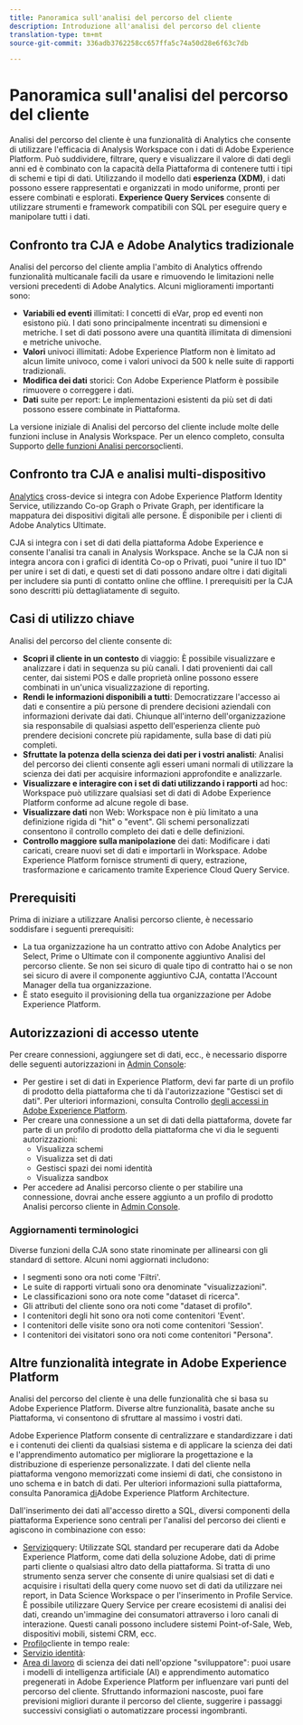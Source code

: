 ```yaml
---
title: Panoramica sull'analisi del percorso del cliente
description: Introduzione all'analisi del percorso del cliente
translation-type: tm+mt
source-git-commit: 336adb3762258cc657ffa5c74a50d28e6f63c7db

---
```



# Panoramica sull&#39;analisi del percorso del cliente

Analisi del percorso del cliente è una funzionalità di Analytics che consente di utilizzare l&#39;efficacia di Analysis Workspace con i dati di Adobe Experience Platform. Può suddividere, filtrare, query e visualizzare il valore di dati degli anni ed è combinato con la capacità della Piattaforma di contenere tutti i tipi di schemi e tipi di dati. Utilizzando il modello dati **esperienza (XDM)**, i dati possono essere rappresentati e organizzati in modo uniforme, pronti per essere combinati e esplorati. **Experience Query Services** consente di utilizzare strumenti e framework compatibili con SQL per eseguire query e manipolare tutti i dati.

## Confronto tra CJA e Adobe Analytics tradizionale

Analisi del percorso del cliente amplia l&#39;ambito di Analytics offrendo funzionalità multicanale facili da usare e rimuovendo le limitazioni nelle versioni precedenti di Adobe Analytics. Alcuni miglioramenti importanti sono:

* **Variabili ed eventi** illimitati: I concetti di eVar, prop ed eventi non esistono più. I dati sono principalmente incentrati su dimensioni e metriche. I set di dati possono avere una quantità illimitata di dimensioni e metriche univoche.
* **Valori** univoci illimitati: Adobe Experience Platform non è limitato ad alcun limite univoco, come i valori univoci da 500 k nelle suite di rapporti tradizionali.
* **Modifica dei dati** storici: Con Adobe Experience Platform è possibile rimuovere o correggere i dati.
* **Dati** suite per report: Le implementazioni esistenti da più set di dati possono essere combinate in Piattaforma.

La versione iniziale di Analisi del percorso del cliente include molte delle funzioni incluse in Analysis Workspace. Per un elenco completo, consulta Supporto [delle funzioni Analisi percorso](cja-aa.md)clienti.

## Confronto tra CJA e analisi multi-dispositivo

[Analytics](https://docs.adobe.com/content/help/en/analytics/components/cda/cda-home.html) cross-device si integra con Adobe Experience Platform Identity Service, utilizzando Co-op Graph o Private Graph, per identificare la mappatura dei dispositivi digitali alle persone. È disponibile per i clienti di Adobe Analytics Ultimate.

CJA si integra con i set di dati della piattaforma Adobe Experience e consente l&#39;analisi tra canali in Analysis Workspace. Anche se la CJA non si integra ancora con i grafici di identità Co-op o Privati, puoi &quot;unire il tuo ID&quot; per unire i set di dati, e questi set di dati possono andare oltre i dati digitali per includere sia punti di contatto online che offline. I prerequisiti per la CJA sono descritti più dettagliatamente di seguito.

## Casi di utilizzo chiave

Analisi del percorso del cliente consente di:

* **Scopri il cliente in un contesto** di viaggio: È possibile visualizzare e analizzare i dati in sequenza su più canali. I dati provenienti dai call center, dai sistemi POS e dalle proprietà online possono essere combinati in un&#39;unica visualizzazione di reporting.
* **Rendi le informazioni disponibili a tutti**: Democratizzare l&#39;accesso ai dati e consentire a più persone di prendere decisioni aziendali con informazioni derivate dai dati. Chiunque all&#39;interno dell&#39;organizzazione sia responsabile di qualsiasi aspetto dell&#39;esperienza cliente può prendere decisioni concrete più rapidamente, sulla base di dati più completi.
* **Sfruttate la potenza della scienza dei dati per i vostri analisti**: Analisi del percorso dei clienti consente agli esseri umani normali di utilizzare la scienza dei dati per acquisire informazioni approfondite e analizzarle.
* **Visualizzare e interagire con i set di dati utilizzando i rapporti** ad hoc: Workspace può utilizzare qualsiasi set di dati di Adobe Experience Platform conforme ad alcune regole di base.
* **Visualizzare dati** non Web: Workspace non è più limitato a una definizione rigida di &quot;hit&quot; o &quot;event&quot;. Gli schemi personalizzati consentono il controllo completo dei dati e delle definizioni.
* **Controllo maggiore sulla manipolazione** dei dati: Modificare i dati caricati, creare nuovi set di dati e importarli in Workspace. Adobe Experience Platform fornisce strumenti di query, estrazione, trasformazione e caricamento tramite Experience Cloud Query Service.

## Prerequisiti

Prima di iniziare a utilizzare Analisi percorso cliente, è necessario soddisfare i seguenti prerequisiti:

* La tua organizzazione ha un contratto attivo con Adobe Analytics per Select, Prime o Ultimate con il componente aggiuntivo Analisi del percorso cliente. Se non sei sicuro di quale tipo di contratto hai o se non sei sicuro di avere il componente aggiuntivo CJA, contatta l&#39;Account Manager della tua organizzazione.
* È stato eseguito il provisioning della tua organizzazione per Adobe Experience Platform.

## Autorizzazioni di accesso utente

Per creare connessioni, aggiungere set di dati, ecc., è necessario disporre delle seguenti autorizzazioni in [Admin Console](https://adminconsole.adobe.com/enterprise/):

* Per gestire i set di dati in Experience Platform, devi far parte di un profilo di prodotto della piattaforma che ti dà l&#39;autorizzazione &quot;Gestisci set di dati&quot;. Per ulteriori informazioni, consulta Controllo [degli accessi in Adobe Experience Platform](https://www.adobe.io/apis/experienceplatform/home/permissions-and-sandboxes/permissions-and-sandboxes.html#!api-specification/markdown/narrative/technical_overview/access-control/access-control-overview.md).
* Per creare una connessione a un set di dati della piattaforma, dovete far parte di un profilo di prodotto della piattaforma che vi dia le seguenti autorizzazioni:
   * Visualizza schemi
   * Visualizza set di dati
   * Gestisci spazi dei nomi identità
   * Visualizza sandbox
* Per accedere ad Analisi percorso cliente o per stabilire una connessione, dovrai anche essere aggiunto a un profilo di prodotto Analisi percorso cliente in [Admin Console](https://adminconsole.adobe.com/enterprise/).

### Aggiornamenti terminologici

Diverse funzioni della CJA sono state rinominate per allinearsi con gli standard di settore. Alcuni nomi aggiornati includono:

* I segmenti sono ora noti come &#39;Filtri&#39;.
* Le suite di rapporti virtuali sono ora denominate &quot;visualizzazioni&quot;.
* Le classificazioni sono ora note come &quot;dataset di ricerca&quot;.
* Gli attributi del cliente sono ora noti come &quot;dataset di profilo&quot;.
* I contenitori degli hit sono ora noti come contenitori &#39;Event&#39;.
* I contenitori delle visite sono ora noti come contenitori &#39;Session&#39;.
* I contenitori dei visitatori sono ora noti come contenitori &quot;Persona&quot;.

## Altre funzionalità integrate in Adobe Experience Platform

Analisi del percorso del cliente è una delle funzionalità che si basa su Adobe Experience Platform. Diverse altre funzionalità, basate anche su Piattaforma, vi consentono di sfruttare al massimo i vostri dati.

Adobe Experience Platform consente di centralizzare e standardizzare i dati e i contenuti dei clienti da qualsiasi sistema e di applicare la scienza dei dati e l&#39;apprendimento automatico per migliorare la progettazione e la distribuzione di esperienze personalizzate. I dati del cliente nella piattaforma vengono memorizzati come insiemi di dati, che consistono in uno schema e in batch di dati. Per ulteriori informazioni sulla piattaforma, consulta Panoramica [di](https://www.adobe.io/apis/experienceplatform/home/overview.html)Adobe Experience Platform Architecture.

Dall&#39;inserimento dei dati all&#39;accesso diretto a SQL, diversi componenti della piattaforma Experience sono centrali per l&#39;analisi del percorso dei clienti e agiscono in combinazione con esso:

* [Servizio](https://www.adobe.io/apis/experienceplatform/home/query-service/sql-reference.html)query: Utilizzate SQL standard per recuperare dati da Adobe Experience Platform, come dati della soluzione Adobe, dati di prime parti cliente o qualsiasi altro dato della piattaforma. Si tratta di uno strumento senza server che consente di unire qualsiasi set di dati e acquisire i risultati della query come nuovo set di dati da utilizzare nei report, in Data Science Workspace o per l&#39;inserimento in Profile Service. È possibile utilizzare Query Service per creare ecosistemi di analisi dei dati, creando un&#39;immagine dei consumatori attraverso i loro canali di interazione. Questi canali possono includere sistemi Point-of-Sale, Web, dispositivi mobili, sistemi CRM, ecc.
* [Profilo](https://www.adobe.io/apis/experienceplatform/home/profile-identity-segmentation/profile-identity-segmentation-services.html#!api-specification/markdown/narrative/technical_overview/unified_profile_architectural_overview/unified_profile_architectural_overview.md)cliente in tempo reale:
* [Servizio identità](https://www.adobe.io/apis/experienceplatform/home/profile-identity-segmentation/profile-identity-segmentation-services.html#!api-specification/markdown/narrative/technical_overview/identity_services_architectural_overview/identity_services_architectural_overview.md):
* [Area di lavoro](https://www.adobe.io/apis/experienceplatform/home/data-science-workspace.html) di scienza dei dati nell&#39;opzione &quot;sviluppatore&quot;: puoi usare i modelli di intelligenza artificiale (AI) e apprendimento automatico pregenerati in Adobe Experience Platform per influenzare vari punti del percorso del cliente. Sfruttando informazioni nascoste, puoi fare previsioni migliori durante il percorso del cliente, suggerire i passaggi successivi consigliati o automatizzare processi ingombranti.
